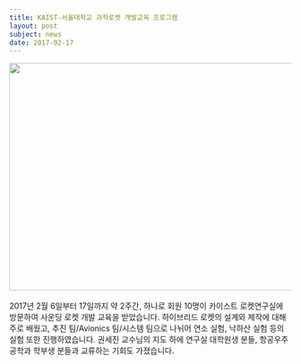 ```yaml
---
title: KAIST-서울대학교 과학로켓 개발교육 프로그램 
layout: post
subject: news
date: 2017-02-17
---
```

<img src="https://github.com/hsb6350/hanaro.github.io/blob/master/assets/acts/kaistsnu1.png?raw=true" width="543" height="407"/>
<br/><br/>
2017년 2월 6일부터 17일까지 약 2주간, 하나로 회원 10명이 카이스트 로켓연구실에 방문하여 사운딩 로켓 개발 교육을 받았습니다. 
하이브리드 로켓의 설계와 제작에 대해 주로 배웠고, 추진 팀/Avionics 팀/시스템 팀으로 나뉘어 연소 실험, 낙하산 실험 등의 실험 또한 진행하였습니다. 
권세진 교수님의 지도 하에 연구실 대학원생 분들, 항공우주공학과 학부생 분들과 교류하는 기회도 가졌습니다.
